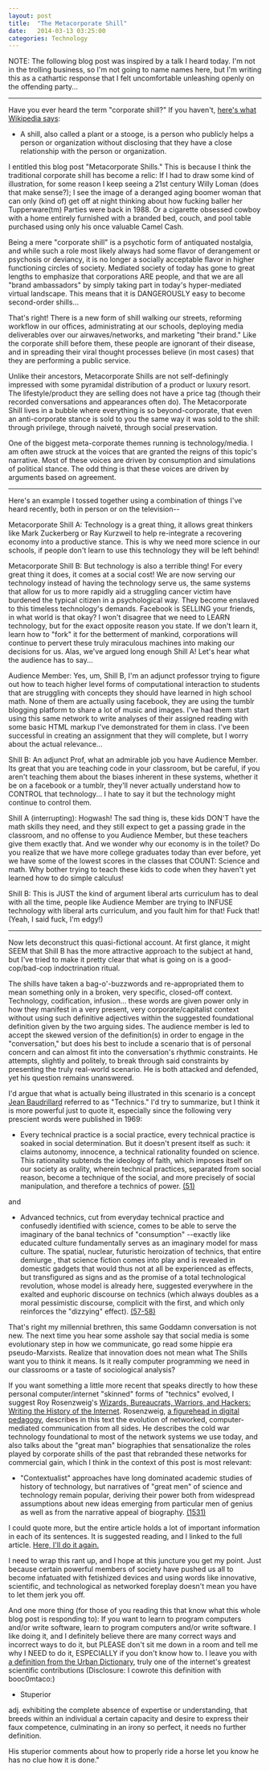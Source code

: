 ```yaml
---
layout: post
title:  "The Metacorporate Shill"
date:   2014-03-13 03:25:00
categories: Technology
---
```


NOTE: The following blog post was inspired by a talk I heard today.  I'm not in the trolling business, so I'm not going to name names here, but I'm writing this as a cathartic response that I felt uncomfortable unleashing openly on the offending party...

-----

Have you ever heard the term "corporate shill?"  If you haven't, [here's what Wikipedia says][shill]:

  * A shill, also called a plant or a stooge, is a person who publicly helps a person or organization without disclosing that they have a close relationship with the person or organization. 

I entitled this blog post "Metacorporate Shills."  This is because I think the traditional corporate shill has become a relic: If I had to draw some kind of illustration, for some reason I keep seeing a 21st century Willy Loman (does that make sense?);  I see the image of a deranged aging boomer woman that can only (kind of) get off at night thinking about how fucking baller her Tupperware(tm) Parties were back in 1988.  Or a cigarette obsessed cowboy with a home entirely furnished with a branded bed, couch, and pool table purchased using only his once valuable Camel Cash. 

Being a mere "corporate shill" is a psychotic form of antiquated nostalgia, and while such a role most likely always had some flavor of derangement or psychosis or deviancy, it is no longer a socially acceptable flavor in higher functioning circles of society.  Mediated society of today has gone to great lengths to emphasize that corporations ARE people, and that we are all "brand ambassadors" by simply taking part in today's hyper-mediated virtual landscape.  This means that it is DANGEROUSLY easy to become second-order shills... 

That's right!  There is a new form of shill walking our streets, reforming workflow in our offices, administrating at our schools, deploying media deliverables over our airwaves/networks, and marketing "their brand."  Like the corporate shill before them, these people are ignorant of their disease, and in spreading their viral thought processes believe (in most cases) that they are performing a public service. 

Unlike their ancestors, Metacorporate Shills are not self-definingly impressed with some pyramidal distribution of a product or luxury resort.  The lifestyle/product they are selling does not have a price tag (though their recorded conversations and appearances often do).  The Metacorporate Shill lives in a bubble where everything is so beyond-corporate, that even an anti-corporate stance is sold to you the same way it was sold to the shill: through privilege, through naiveté, through social preservation.

One of the biggest meta-corporate themes running is technology/media.  I am often awe struck at the voices that are granted the reigns of this topic's narrative.  Most of these voices are driven by consumption and simulations of political stance.  The odd thing is that these voices are driven by arguments based on agreement.

-----

Here's an example I tossed together using a combination of things I've heard recently, both in person or on the television--

Metacorporate Shill A: Technology is a great thing, it allows great thinkers like Mark Zuckerberg or Ray Kurzweil to help re-integrate a recovering economy into a productive stance.  This is why we need more science in our schools, if people don't learn to use this technology they will be left behind!

Metacorporate Shill B:  But technology is also a terrible thing!  For every great thing it does, it comes at a social cost!  We are now serving our technology instead of having the technology serve us, the same systems that allow for us to more rapidly aid a struggling cancer victim have burdened the typical citizen in a psychological way. They become enslaved to this timeless technology's demands.  Facebook is SELLING your friends, in what world is that okay?  I won't disagree that we need to LEARN technology, but for the exact opposite reason you state.  If we don't learn it, learn how to "fork" it for the betterment of mankind, corporations will continue to pervert these truly miraculous machines into making our decisions for us.  Alas, we've argued long enough Shill A!  Let's hear what the audience has to say...

Audience Member: Yes, um, Shill B, I'm an adjunct professor trying to figure out how to teach higher level forms of computational interaction to students that are struggling with concepts they should have learned in high school math.  None of them are actually using facebook, they are using the tumblr blogging platform to share a lot of music and images.  I've had them start using this same network to write analyses of their assigned reading with some basic HTML markup I've demonstrated for them in class.  I've been successful in creating an assignment that they will complete, but I worry about the actual relevance...

Shill B: An adjunct Prof, what an admirable job you have Audience Member.  Its great that you are teaching code in your classroom, but be careful, if you aren't teaching them about the biases inherent in these systems, whether it be on a facebook or a tumblr, they'll never actually understand how to CONTROL that technology... I hate to say it but the technology might continue to control them.

Shill A (interrupting): Hogwash!  The sad thing is, these kids DON'T have the math skills they need, and they still expect to get a passing grade in the classroom, and no offense to you Audience Member, but these teachers give them exactly that.  And we wonder why our economy is in the toilet?  Do you realize that we have more college graduates today than ever before, yet we have some of the lowest scores in the classes that COUNT: Science and math.  Why bother trying to teach these kids to code when they haven't yet learned how to do simple calculus!

Shill B:  This is JUST the kind of argument liberal arts curriculum has to deal with all the time, people like Audience Member are trying to INFUSE technology with liberal arts curriculum, and you fault him for that!  Fuck that! (Yeah, I said fuck, I'm edgy!) 

-----

Now lets deconstruct this quasi-fictional account.  At first glance, it might SEEM that Shill B has the more attractive approach to the subject at hand, but I've tried to make it pretty clear that what is going on is a good-cop/bad-cop indoctrination ritual.

The shills have taken a bag-o'-buzzwords and re-appropriated them to mean something only in a broken,  very specific, closed-off context.  Technology, codification, infusion... these words are given power only in how they manifest in a very present, very corporate/capitalist context without using such definitive adjectives within the suggested foundational definition given by the two arguing sides.  The audience member is led to accept the skewed version of the definition(s) in order to engage in the "conversation," but does his best to include a scenario that is of personal concern and can almost fit into the conversation's rhythmic constraints.  He attempts, slightly and politely, to break through said constraints by presenting the truly real-world scenario.  He is both attacked and defended, yet his question remains unanswered.

I'd argue that what is actually being illustrated in this scenario is a concept [Jean Baudrillard][Baudrillard] referred to as "Technics."  I'd try to summarize, but I think it is more powerful just to quote it, especially since the following very prescient words were published in 1969:

  * Every technical practice is a social practice, every technical practice is soaked in social determination.  But it doesn't present itself as such: it claims autonomy, innocence, a technical rationality founded on science.  This rationality subtends the ideology of faith, which imposes itself on our society as orality, wherein technical practices, separated from social reason, become a technique of the social, and more precisely of social manipulation, and therefore a technics of power. [(51)][utopie]

and

  * Advanced technics, cut from everyday technical practice and confusedly identified with science, comes to be able to serve the imaginary of the banal technics of "consumption" --exactly like educated culture fundamentally serves as an imaginary model for mass culture.  The spatial, nuclear, futuristic heroization of technics, that entire demiurge , that science fiction comes into play and is revealed in domestic gadgets that would thus not at all be experienced as effects, but transfigured as signs and as the promise of a total technological revolution, whose model is already here, suggested everywhere in the exalted and euphoric discourse on technics (which always doubles as a moral pessimistic discourse, complicit with the first, and which only reinforces the "dizzying" effect). [(57-58)][utopie]

That's right my millennial brethren, this same Goddamn conversation is not new.  The next time you hear some asshole say that social media is some evolutionary step in how we communicate, go read some hippie era pseudo-Marxists.  Realize that innovation does not mean what The Shills want you to think it means.  Is it really computer programming we need in our classrooms or a taste of sociological analysis?  

If you want something a little more recent that speaks directly to how these personal computer/internet "skinned" forms of "technics" evolved, I suggest Roy Rosenzweig's [Wizards, Bureaucrats, Warriors, and Hackers: Writing the History of the Internet][Rosenzweig].  Rosenzweig, [a figurehead in digital pedagogy][Rosenzweig2], describes in this text the evolution of networked, computer-mediated communication from all sides.  He describes the cold war technology foundational to most of the network systems we use today, and also talks about the "great man" biographies that sensationalize the roles played by corporate shills of the past that rebranded these networks for commercial gain, which I think in the context of this post is most relevant:

  * "Contextualist" approaches have long dominated academic studies of history of technology, but narratives of "great men" of science and technology remain popular, deriving their power both from widespread assumptions about new ideas emerging from particular men of genius as well as from the narrative appeal of biography. [(1531)][Rosenzweig]

I could quote more, but the entire article holds a lot of important information in each of its sentences.  It is suggested reading, and I linked to the full article.  [Here, I'll do it again.][Rosenzweig]

I need to wrap this rant up, and I hope at this juncture you get my point.  Just because certain powerful members of society have pushed us all to become infatuated with fetishized devices and using words like innovative, scientific, and technological as networked foreplay doesn't mean you have to let them jerk you off. 

And one more thing (for those of you reading this that know what this whole blog post is responding to): If you want to learn to program computers and/or write software, learn to program computers and/or write software.  I like doing it, and I definitely believe there are many correct ways and incorrect ways to do it, but PLEASE don't sit me down in a room and tell me why I NEED to do it, ESPECIALLY if you don't know how to.  I leave you with [a definition from the Urban Dictionary][Urban Dictionary], truly one of the internet's greatest scientific contributions (Disclosure: I cowrote this definition with booc0mtaco:)

  * Stuperior

  adj. exhibiting the complete absence of expertise or understanding, that breeds within an individual a certain capacity and desire to express their faux competence, culminating in an irony so perfect, it needs no further definition.

  His stuperior comments about how to properly ride a horse let you know he has no clue how it is done."


[utopie]:http://books.google.com/books?id=upkiAQAAIAAJ&q=utopie+baudrillard+book+citation&dq=utopie+baudrillard+book+citation&hl=en&sa=X&ei=C14hU__zEqXE0QGg04HIBg&ved=0CDAQ6AEwAQ

[Urban Dictionary]:http://www.urbandictionary.com/define.php?term=stuperior

[Baudrillard]:http://andersondh2.commons.gc.cuny.edu/2013/05/12/exploring-gravitys-rainbow/

[Rosenzweig]:http://pne.people.si.umich.edu/PDF/ahrcwreview.pdf

[Rosenzweig2]:http://en.wikipedia.org/wiki/Roy_Rosenzweig

[shill]:http://en.wikipedia.org/wiki/Shill